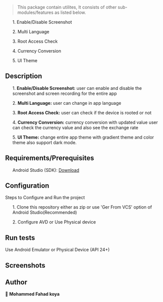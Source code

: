 
> This package contain utilites, It consists of other sub-modules/features as listed below.

<ul>1. Enable/Disable Screenshot</ul>
<ul>2. Multi Language</ul>
<ul>3. Root Access Check</ul>
<ul>4. Currency Conversion</ul>
<ul>5. UI Theme</ul>

## Description

<p>
<ul>1. <b>Enable/Disable Screenshot:</b> user can enable and disable the screenshot and screen recording for the entire app </ul>

<ul>2. <b>Multi Language:</b> user can change in app language</ul>

<ul>3. <b>Root Access Check:</b> user can check if the device is rooted or not</ul>

<ul>4. <b>Currency Conversion:</b> currency conversion with updated value user can check the currency value and also see the exchange rate</ul>

<ul>5. <b>UI Theme:</b> change entire app theme with gradient theme and color theme also support dark mode.</ul>
</p>

## Requirements/Prerequisites

<ul>Android Studio (SDK): <a href="https://developer.android.com/studio">Download</a></ul>

## Configuration

Steps to Configure and Run the project

<ul>1. Clone this repository either as zip or use 'Ger From VCS' option of Android Studio(Recommended)</ul>
<ul>2. Configure AVD or Use Physical device</ul>

## Run tests

Use Android Emulator or Physical Device (API 24+)

## Screenshots

<!-- <img src="screenshots/" alt="login" height="500"/> <img src="Screenshots/Screenshot_register.png" alt="register" height="500"/>

<img src="Screenshots/Screenshot_forgotpassword.png" alt="forgot password" height="500"/> <img src="Screenshots/Screenshot_changepassword.png" alt="change password" height="500"/>

<img src="Screenshots/Screenshot_home.png" alt="main" height="500"/> <img src="Screenshots/Screenshot_hamburger_menu.png" alt="side and bottom menu" height="500"/>

<img src="Screenshots/Screenshot_menu_option.png" alt="menu option" height="500"/> <img src="Screenshots/Screenshot_feedback.png" alt="feedback" height="500"/> -->

## Author

👤 **Mohammed Fahad koya**
